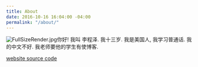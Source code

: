 ```yaml
---
title: About
date: 2016-10-16 16:04:00 -04:00
permalink: "/about/"
---
```


![FullSizeRender.jpg](/uploads/FullSizeRender.jpg)你好! 我叫 李程泽. 我十三岁. 我是美国人, 我学习普通话. 我的中文不好. 我老师要他的学生有使博客.

[website source code](https://github.com/FHEDUEmil/fheduemil.github.io)